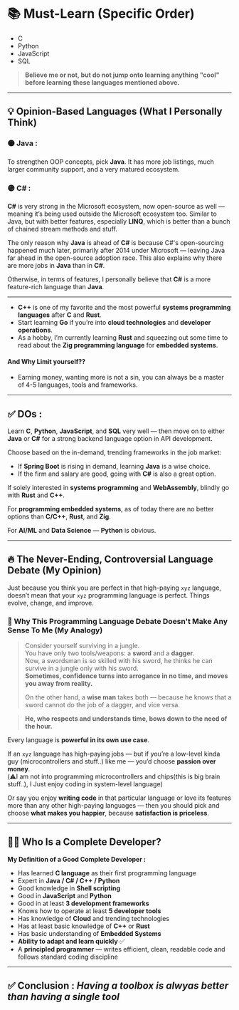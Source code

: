 # 📚 Must-Learn (Specific Order)

- C  
- Python  
- JavaScript  
- SQL  

> **Believe me or not, but do not jump onto learning anything "cool" before learning these languages mentioned above.**

---

## 💡 Opinion-Based Languages (What I Personally Think)

### 🟠 Java :
To strengthen OOP concepts, pick **Java**. It has more job listings, much larger community support, and a very matured ecosystem.

### 🟣 C# :
**C#** is very strong in the Microsoft ecosystem, now open-source as well — meaning it’s being used outside the Microsoft ecosystem too. Similar to Java, but with better features, especially **LINQ**, which is better than a bunch of chained stream methods and stuff.

The only reason why **Java** is ahead of **C#** is because C#'s open-sourcing happened much later, primarily after 2014 under Microsoft — leaving Java far ahead in the open-source adoption race. This also explains why there are more jobs in **Java** than in **C#**.

Otherwise, in terms of features, I personally believe that **C#** is a more feature-rich language than **Java**.

---

- **C++** is one of my favorite and the most powerful **systems programming languages** after **C** and **Rust**.
- Start learning **Go** if you’re into **cloud technologies** and **developer operations**.
- As a hobby, I’m currently learning **Rust** and squeezing out some time to read about the **Zig programming language** for **embedded systems**.


#### And Why Limit yourself??
- Earning money, wanting more is not a sin, you can always be a master of 4-5 languages, tools and frameworks.
---

## ✅ DOs :

Learn **C**, **Python**, **JavaScript**, and **SQL** very well — then move on to either **Java** or **C#** for a strong backend language option in API development.  

Choose based on the in-demand, trending frameworks in the job market:  
- If **Spring Boot** is rising in demand, learning **Java** is a wise choice.  
- If the firm and salary are good, going with **C#** is also a great option.

If solely interested in **systems programming** and **WebAssembly**, blindly go with **Rust** and **C++**.

For **programming embedded systems**, as of today there are no better options than **C/C++**, **Rust**, and **Zig**.

For **AI/ML** and **Data Science** — **Python** is obvious.

---

## 🔥 The Never-Ending, Controversial Language Debate (My Opinion)

Just because you think you are perfect in that high-paying `xyz` language, doesn’t mean that your `xyz` programming language is perfect. Things evolve, change, and improve.

### 📖 Why This Programming Language Debate Doesn't Make Any Sense To Me (My Analogy)

> Consider yourself surviving in a jungle.  
> You have only two tools/weapons: a **sword** and a **dagger**.  
> Now, a swordsman is so skilled with his sword, he thinks he can survive in a jungle only with his sword.  
> **Sometimes, confidence turns into arrogance in no time, and moves you away from reality.**  
> 
> On the other hand, a **wise man** takes both — because he knows that a sword cannot do the job of a dagger, and vice versa.

> **He, who respects and understands time, bows down to the need of the hour.**

Every language is **powerful in its own use case**.

If an `xyz` language has high-paying jobs — but if you’re a low-level kinda guy (microcontrollers and stuff..) like me — you’d choose **passion over money**.  
(⚠️I am not into programming microcontrollers and chips(this is big brain stuff..), I Just enjoy coding in system-level language)

Or say you enjoy **writing code** in that particular language or love its features more than any other high-paying languages — then you should pick and choose **what makes you happier**, because **satisfaction is priceless**.

---

## 👩‍💻 Who Is a Complete Developer?

**My Definition of a Good Complete Developer :**

- Has learned **C language** as their first programming language  
- Expert in **Java / C# / C++ / Python**  
- Good knowledge in **Shell scripting**  
- Good in **JavaScript** and **Python**  
- Good in at least **3 development frameworks**  
- Knows how to operate at least **5 developer tools**  
- Has knowledge of **Cloud** and trending technologies  
- Has at least basic knowledge of **C++** or **Rust**  
- Has basic understanding of **Embedded Systems**  
- **Ability to adapt and learn quickly** ✅  
- A **principled programmer** — writes efficient, clean, readable code and follows standard coding discipline  

---

## ✅ Conclusion : *Having a toolbox is alwyas better than having a single tool*

